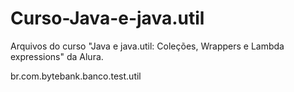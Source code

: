 # Curso-Java-e-java.util
Arquivos do curso "Java e java.util: Coleções, Wrappers e Lambda expressions" da Alura.

br.com.bytebank.banco.test.util
